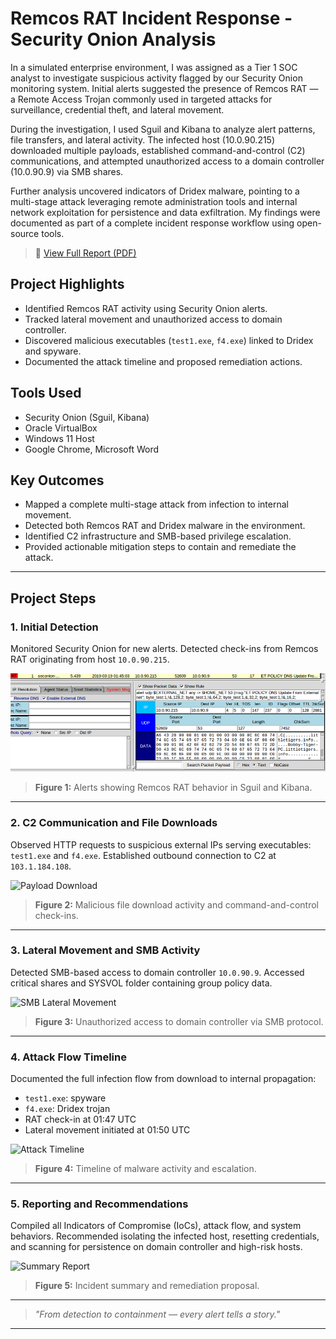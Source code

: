 # Remcos RAT Incident Response - Security Onion Analysis

In a simulated enterprise environment, I was assigned as a Tier 1 SOC analyst to investigate suspicious activity flagged by our Security Onion monitoring system. Initial alerts suggested the presence of Remcos RAT — a Remote Access Trojan commonly used in targeted attacks for surveillance, credential theft, and lateral movement.

During the investigation, I used Sguil and Kibana to analyze alert patterns, file transfers, and lateral activity. The infected host (10.0.90.215) downloaded multiple payloads, established command-and-control (C2) communications, and attempted unauthorized access to a domain controller (10.0.90.9) via SMB shares.

Further analysis uncovered indicators of Dridex malware, pointing to a multi-stage attack leveraging remote administration tools and internal network exploitation for persistence and data exfiltration. My findings were documented as part of a complete incident response workflow using open-source tools.

> 📄 [View Full Report (PDF)](main/SECURITY_ONION_INCIDENT_RESPONSE.pdf)

## Project Highlights
- Identified Remcos RAT activity using Security Onion alerts.
- Tracked lateral movement and unauthorized access to domain controller.
- Discovered malicious executables (`test1.exe`, `f4.exe`) linked to Dridex and spyware.
- Documented the attack timeline and proposed remediation actions.

## Tools Used
- Security Onion (Sguil, Kibana)
- Oracle VirtualBox
- Windows 11 Host
- Google Chrome, Microsoft Word

## Key Outcomes
- Mapped a complete multi-stage attack from infection to internal movement.
- Detected both Remcos RAT and Dridex malware in the environment.
- Identified C2 infrastructure and SMB-based privilege escalation.
- Provided actionable mitigation steps to contain and remediate the attack.

---

## Project Steps

### 1. Initial Detection
Monitored Security Onion for new alerts. Detected check-ins from Remcos RAT originating from host `10.0.90.215`.

![Initial Detection](ss/infection.png)
> **Figure 1:** Alerts showing Remcos RAT behavior in Sguil and Kibana.

---

### 2. C2 Communication and File Downloads
Observed HTTP requests to suspicious external IPs serving executables: `test1.exe` and `f4.exe`. Established outbound connection to C2 at `103.1.184.108`.

![Payload Download](ss/file-downloads.png)
> **Figure 2:** Malicious file download activity and command-and-control check-ins.

---

### 3. Lateral Movement and SMB Activity
Detected SMB-based access to domain controller `10.0.90.9`. Accessed critical shares and SYSVOL folder containing group policy data.

![SMB Lateral Movement](images/smb-lateral-movement.png)
> **Figure 3:** Unauthorized access to domain controller via SMB protocol.

---

### 4. Attack Flow Timeline
Documented the full infection flow from download to internal propagation:
- `test1.exe`: spyware  
- `f4.exe`: Dridex trojan  
- RAT check-in at 01:47 UTC  
- Lateral movement initiated at 01:50 UTC

![Attack Timeline](images/attack-flow.png)
> **Figure 4:** Timeline of malware activity and escalation.

---

### 5. Reporting and Recommendations
Compiled all Indicators of Compromise (IoCs), attack flow, and system behaviors. Recommended isolating the infected host, resetting credentials, and scanning for persistence on domain controller and high-risk hosts.

![Summary Report](images/incident-summary.png)
> **Figure 5:** Incident summary and remediation proposal.

---

> _"From detection to containment — every alert tells a story."_

---
